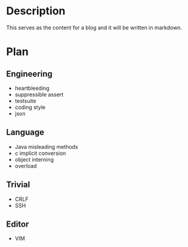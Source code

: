 # Description

This serves as the content for a blog and it will be written in markdown.

# Plan

## Engineering

- heartbleeding
- suppressible assert
- testsuite
- coding style
- json

## Language

- Java misleading methods
- c implicit conversion
- object interning
- overload

## Trivial

- CRLF
- SSH

## Editor

- VIM

